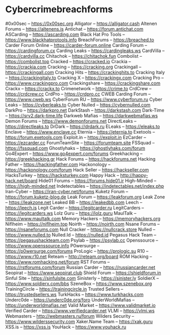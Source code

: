 # Cybercrimebreachforms

#0x00sec – https://0x00sec.org
Alligator – https://alligator.cash
Altenen Forums – https://altenens.is
Antichat – https://forum.antichat.com
ASCarding – https://ascarding.com
Black Hat Pro Tools – https://www.blackhatprotools.info
BreachForums – https://breached.to
Carder Forum Online – https://carder-forum.online
Carding Forum – https://cardingforum.cx
Carding Leaks – https://cardingleaks.ws
CardVilla – https://cardvilla.cc
Chitachok – https://chitachok.fun
Combolist – https://combolist.top
Cracked – https://cracked.io
Crackia – https://crackia.com
Cracking – https://cracking.org
Crackingall – https://crackingall.com
Cracking Hits – https://crackinghits.to
Cracking Italy – https://crackingitaly.to
Cracking X – https://crackingx.com
Cracking Pro – https://www.crackingpro.com
Crackingshare – https://crackingshare.com
Crackx – https://crackx.to
Crimenetwork – https://crime.to
CrdCrew – https://crdcrew.cc
CrdPro – https://crdpro.cc
CWEB Carding Forum – https://www.cweb.ws
CyberForum RU – https://www.cyberforum.ru
Cyber Leaks – https://cyberleaks.to
Cyber Nulled – https://cybernulled.com
DarkPro – https://darkpro.net
DarkStash – https://darkstash.com
Dark-Time – https://srv2.dark-time.life
Darkweb Mafias – https://darkwebmafias.ws
Demon Forums – https://www.demonforums.net
DirectLeaks – https://directleaks.to
DrDark – https://drdark.ru
ELeaks – https://eleaks.to
Enclave – https://www.enclave.cc
Eternia – https://eternia.to
Exetools – https://forum.exetools.com
Exploit.in – https://exploit.in
EzCarder – https://ezcarder.cc
ForumTeamSite – https://forumteam.site
FSSquad – https://fssquad.com
Ghostlyhaks – https://ghostlyhaks.com/forum
Go4Expert – https://www.go4expert.com/forums
Greekhacking – https://greekhacking.gr
Hack Forums – https://hackforums.net
Hacking Father – https://hackingfather.com
Hackonology – https://hackonology.com/forum
Hack Seller – https://hackseller.com
HacksTurkey – https://hacksturkey.com
Happy Hack – http://happy-hack.net/board
Hide01 Forums – https://forums.hide01.ir
High-Minded – https://high-minded.net
Indetectables – https://indetectables.net/index.php
Iran-Cyber – https://iran-cyber.net/forums
Kuketz Forum – https://forum.kuketz-blog.de
Leak Forum – https://leakforum.org
Leak Zone – https://leakzone.net
Leaked BB – https://leakedbb.com
Leech – https://leech.is
Legit Carder – https://legitcarder.ru
LegitCarders – https://legitcarders.ws
Lolz Guru – https://lolz.guru
MaulTalk – https://www.maultalk.com
Memory Hackers – https://memoryhackers.org
Niflheim – https://niflheim.top
Noirth – https://noirth.com
Nsane Forums – https://nsaneforums.com
Null Cracker – https://nullcrack.store
Nulled – https://www.nulled.to
Nulled.Id – https://nulled.id
Pegasus Hack Team – https://pegasushackteam.com
Psylab – https://psylab.cc
Openssource – https://www.openssource.info
P0wersurge – https://p0wersurge.com/forums
ProLogic – https://prologic.su
R10 – https://www.r10.net
Reteam – http://reteam.org/board
ROM Hacking – https://www.romhacking.net/forum
RST Forums – https://rstforums.com/forum
Russian Carder – https://russiancarder.net
Seopirat – https://www.seopirat.club
Shield Forum – https://shieldforum.in
Sinful Site – https://sinfulsite.com
Sinisterly – https://sinister.ly
SoldierX – https://www.soldierx.com/bbs
SzeneBox – https://www.szenebox.org
TrainingCircle – https://trainingcircle.in
Trusted Sellers – https://trustedsellers.ws
TurkHacks – https://www.turkhacks.com
Underc0de – https://underc0de.org/foro
UnderWorldMafias – https://underworldmafias.net
Valid Market – https://www.validmarket.io
Verified Carder – https://www.verifiedcarder.net
VLMI – https://vlmi.ws
Webmasters – http://webmasters.ru/forum
Wilders Security – https://www.wilderssecurity.com
Xaker.Name Team – https://xak.guru
XSS.is – https://xss.is
YouHack – https://www.youhack.ru
